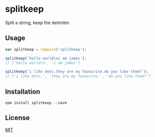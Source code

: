 # splitkeep

Split a string, keep the delimiter.

## Usage

```javascript
var splitkeep = require('splitkeep');

splitkeep('hello world\ni am james');
// ['hello world\n', 'i am james']

splitkeep('i like dots.they are my favourite.do you like them?');
// ['i like dots.', 'they are my favourite.', 'do you like them?']
```

## Installation

    npm install splitkeep --save

## License

[MIT](/LICENSE)
